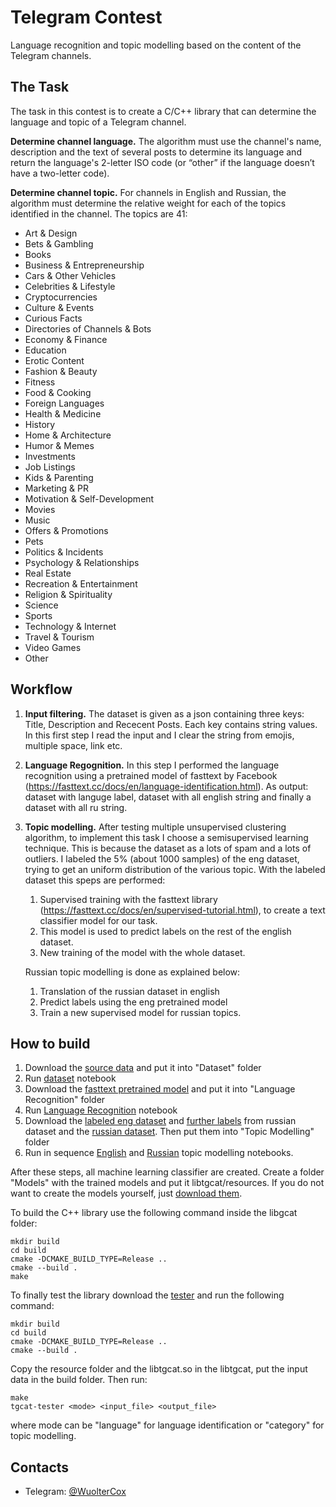 # Telegram Contest
Language recognition and topic modelling based on the content of the Telegram channels.

## The Task
The task in this contest is to create a C/C++ library that can determine the language and topic of a Telegram channel.

**Determine channel language.** The algorithm must use the channel's name, description and the text of several posts to determine its language and return the language's 2-letter ISO code (or “other” if the language doesn’t have a two-letter code).

**Determine channel topic.** For channels in English and Russian, the algorithm must determine the relative weight for each of the topics identified in the channel. The topics are 41:

+ Art & Design
+ Bets & Gambling
+ Books
+ Business & Entrepreneurship
+ Cars & Other Vehicles
+ Celebrities & Lifestyle
+ Cryptocurrencies
+ Culture & Events
+ Curious Facts
+ Directories of Channels & Bots
+ Economy & Finance
+ Education
+ Erotic Content
+ Fashion & Beauty
+ Fitness
+ Food & Cooking
+ Foreign Languages
+ Health & Medicine
+ History
+ Home & Architecture
+ Humor & Memes
+ Investments
+ Job Listings
+ Kids & Parenting
+ Marketing & PR
+ Motivation & Self-Development
+ Movies
+ Music
+ Offers & Promotions
+ Pets
+ Politics & Incidents
+ Psychology & Relationships
+ Real Estate
+ Recreation & Entertainment
+ Religion & Spirituality
+ Science
+ Sports
+ Technology & Internet
+ Travel & Tourism
+ Video Games
+ Other

## Workflow

1. **Input filtering.** The dataset is given as a json containing three keys: Title, Description and Rececent Posts. Each key contains string values. In this first step I read the input and I clear the string from emojis, multiple space, link etc.

2. **Language Regognition.** In this step I performed the language recognition using a pretrained model of fasttext by Facebook (https://fasttext.cc/docs/en/language-identification.html). As output: dataset with languge label, dataset with all english string and finally a dataset with all ru string.

3. **Topic modelling.** After testing multiple unsupervised clustering algorithm, to implement this task I choose a semisupervised learning technique. This is because the dataset as a lots of spam and a lots of outliers. I labeled the 5% (about 1000 samples) of the eng dataset, trying to get an uniform distribution of the various topic. With the labeled dataset this speps are performed:
    1. Supervised training with the fasttext library (https://fasttext.cc/docs/en/supervised-tutorial.html), to create a text classifier model for our task.
    2.  This model is used to predict labels on the rest of the english dataset.
    3.  New training of the model with the whole dataset.
    
    Russian topic modelling is done as explained below:
    1. Translation of the russian dataset in english
    2. Predict labels using the eng pretrained model 
    3. Train a new supervised model for russian topics.

## How to build
1. Download the [source data](https://data-static.usercontent.dev/dc0202-input.tar.gz) and put it into "Dataset" folder
2. Run [dataset](https://github.com/CrostaBot/Telegram-Contest/blob/main/Dataset/Dataset.ipynb) notebook
3. Download the [fasttext pretrained model](https://dl.fbaipublicfiles.com/fasttext/supervised-models/lid.176.bin) and put it into "Language Recognition" folder
4. Run [Language Recognition](https://github.com/CrostaBot/Telegram-Contest/blob/main/Language%20Recognition/Language%20Recognition%20Dataset.ipynb) notebook
5. Download the [labeled eng dataset](https://docs.google.com/spreadsheets/d/1D8uMJSC6qkpPTNwG4hZ5asd5tQcI5kgKoO_uzcQBhes/edit?usp=sharing) and [further labels](https://docs.google.com/spreadsheets/d/14w6y28_oJE_UGTwyxUbzV7LGe29ZBeFvfX5C8cUAjFI/edit?usp=sharing) from russian dataset and the [russian dataset](https://docs.google.com/spreadsheets/d/1RGWC-y1ViM6MBP30pYW15Yvqxg2JHdbs8pxJHwq2Mz0/edit?usp=sharing). Then put them into "Topic Modelling" folder
6. Run in sequence [English](https://github.com/CrostaBot/Telegram-Contest/blob/main/Topic%20Modelling/ENG%20Topic%20Modelling.ipynb) and [Russian](https://github.com/CrostaBot/Telegram-Contest/blob/main/Topic%20Modelling/RU%20Topic%20Modelling.ipynb) topic modelling notebooks.

After these steps, all machine learning classifier are created. Create a folder "Models" with the trained models and put it libtgcat/resources.
If you do not want to create the models yourself, just [download them](https://drive.google.com/drive/folders/1QQaeurZfBZfU2FA2ZtLXYoK-a5M_E97L?usp=sharing).

To build the C++ library use the following command inside the libgcat folder:

```
mkdir build
cd build
cmake -DCMAKE_BUILD_TYPE=Release ..
cmake --build .
make
```

To finally test the library download the [tester](https://data-static.usercontent.dev/libtgcat-tester.tar.gz) and run the following command:

```
mkdir build
cd build
cmake -DCMAKE_BUILD_TYPE=Release ..
cmake --build .
```

Copy the resource folder and the libtgcat.so in the libtgcat, put the input data in the build folder. Then run:

```
make
tgcat-tester <mode> <input_file> <output_file>
```

where mode can be "language" for language identification or "category" for topic modelling.

## Contacts
+ Telegram: [@WuolterCox](https://t.me/WuolterCox)
